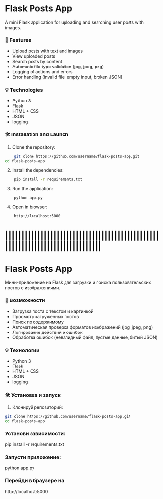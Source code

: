 # Flask Posts App

A mini Flask application for uploading and searching user posts with images.

### 🚀 Features

- Upload posts with text and images
- View uploaded posts
- Search posts by content
- Automatic file type validation (jpg, jpeg, png)
- Logging of actions and errors
- Error handling (invalid file, empty input, broken JSON)

### 💡 Technologies

- Python 3
- Flask
- HTML + CSS
- JSON
- logging

### 🛠 Installation and Launch

1.  Clone the repository:

```bash
    git clone https://github.com/username/flask-posts-app.git
cd flask-posts-app
```

2.  Install the dependencies:
```bash
    pip install -r requirements.txt
```
3.  Run the application:
```bash
    python app.py
```
4.  Open in browser:
```bash
    http://localhost:5000
```


# ||||||||||||||||||||||||||||||||||||||||||||||||||||||||||||||||||||||||||||||


# Flask Posts App
Мини-приложение на Flask для загрузки и поиска пользовательских постов с изображениями.

### 🚀 Возможности

- Загрузка поста с текстом и картинкой
- Просмотр загруженных постов
- Поиск по содержимому
- Автоматическая проверка форматов изображений (jpg, jpeg, png)
- Логирование действий и ошибок
- Обработка ошибок (невалидный файл, пустые данные, битый JSON)

### 💡 Технологии

- Python 3
- Flask
- HTML + CSS
- JSON
- logging

### 🛠 Установка и запуск

1. Клонируй репозиторий:

```bash 
git clone https://github.com/username/flask-posts-app.git
cd flask-posts-app 
```

### Установи зависимости:
pip install -r requirements.txt

### Запусти приложение:
python app.py

### Перейди в браузере на:
http://localhost:5000

